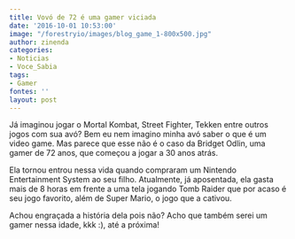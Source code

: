 ```yaml
---
title: Vovó de 72 é uma gamer viciada
date: '2016-10-01 10:53:00'
image: "/forestryio/images/blog_game_1-800x500.jpg"
author: zinenda
categories:
- Noticias
- Voce_Sabia
tags:
- Gamer
fontes: ''
layout: post
---
```

Já imaginou jogar o Mortal Kombat, Street Fighter, Tekken entre outros jogos com sua avó?
Bem eu nem imagino minha avó saber o que é um video game.
Mas parece que esse não é o caso da Bridget Odlin, uma gamer de 72 anos, que começou a jogar a 30 anos atrás.

Ela tornou entrou nessa vida quando compraram um Nintendo Entertainment System ao seu filho.
Atualmente, já aposentada, ela gasta mais de 8 horas em frente a uma tela jogando Tomb Raider que por acaso é seu jogo favorito, além de Super Mario, o jogo que a cativou.

Achou engraçada a história dela pois não?
Acho que também serei um gamer nessa idade, kkk :), até a próxima!